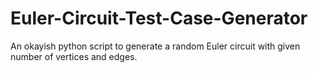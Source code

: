# Euler-Circuit-Test-Case-Generator
An okayish python script to generate a random Euler circuit with given number of vertices and edges.
